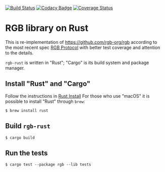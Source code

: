 [![Build Status](https://travis-ci.org/dr-orlovsky/rgb-rust.svg?branch=master)](https://travis-ci.org/dr-orlovsky/rgb-rust) [![Codacy Badge](https://api.codacy.com/project/badge/Grade/6289725dbd8d4751b3fa8180e962c185)](https://www.codacy.com/app/dr-orlovsky/rgb-rust?utm_source=github.com&amp;utm_medium=referral&amp;utm_content=dr-orlovsky/rgb-rust&amp;utm_campaign=Badge_Grade) [![Coverage Status](https://coveralls.io/repos/github/dr-orlovsky/rgb-rust/badge.svg?branch=master)](https://coveralls.io/github/dr-orlovsky/rgb-rust?branch=master)

# RGB library on Rust

This is re-implementation of https://github.com/rgb-org/rgb according to the most recent spec 
[RGB Protocol](https://github.com/rgb-org/spec) with better test coverage and attention to the details.

`rgb-rust` is written in "Rust"; "Cargo" is its build system and package manager.

## Install "Rust" and "Cargo"

Follow the instructions in [Rust Install](https://www.rust-lang.org/en-US/install.html)
For those who use "macOS" it is possible to install "Rust" through `brew`:

`$ brew install rust`

## Build `rgb-rust`

`$ cargo build`

## Run the tests

`$ cargo test --package rgb --lib tests`
